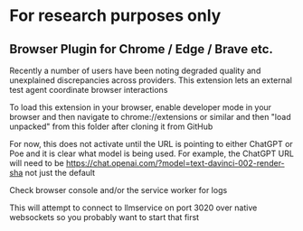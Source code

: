 
# For research purposes only

## Browser Plugin for Chrome / Edge / Brave etc.

Recently a number of users have been noting degraded quality and unexplained discrepancies across providers. This extension lets an external test agent coordinate
browser interactions

To load this extension in your browser, enable developer mode in your browser and then navigate to chrome://extensions or similar and then "load unpacked" from this folder after cloning it from GitHub

For now, this does not activate until the URL is pointing to either ChatGPT or Poe and it is clear what model is being used. For example, the ChatGPT URL will need to be https://chat.openai.com/?model=text-davinci-002-render-sha not just the default

Check browser console and/or the service worker for logs

This will attempt to connect to llmservice on port 3020 over native websockets so you probably want to start that first


